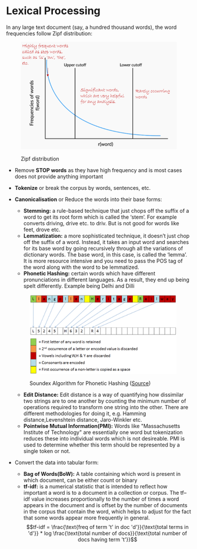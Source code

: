# Lexical Processing

In any large text document (say, a hundred thousand words), the word frequencies follow Zipf distribution:

<figure><img src="../.gitbook/assets/image1.png" alt=""><figcaption><p>Zipf distribution</p></figcaption></figure>

* Remove **STOP words** as they have high frequency and is most cases does not provide anything important
* **Tokenize** or break the corpus by words, sentences, etc.
*   **Canonicalisation** or Reduce the words into their base forms:

    * **Stemming:** a rule-based technique that just chops off the suffix of a word to get its root form which is called the ‘stem’. For example converts driving, drive etc. to driv. But is not good for words like feet, drove etc.
    * **Lemmatization:** a more sophisticated technique, it doesn’t just chop off the suffix of a word. Instead, it takes an input word and searches for its base word by going recursively through all the variations of dictionary words. The base word, in this case, is called the ‘lemma’. It is more resource intensive and you need to pass the POS tag of the word along with the word to be lemmatized.
    * **Phonetic Hashing:** certain words which have different pronunciations in different languages. As a result, they end up being spelt differently. Example being Delhi and Dilli

    <figure><img src="../.gitbook/assets/image2 (1).png" alt=""><figcaption><p>Soundex Algorithm for Phonetic Hashing (<a href="https://www.sqlservercentral.com/articles/soundex-experiments-with-sqlclr-part-2">Source</a>)</p></figcaption></figure>

    * **Edit Distance:** Edit distance is a way of quantifying how dissimilar two strings are to one another by counting the minimum number of operations required to transform one string into the other. There are different methodologies for doing it, e.g. Hamming distance,Levenshtein distance, Jaro-Winkler etc.
    * **Pointwise Mutual Information(PMI):** Words like "Massachusetts Institute of Technology" are essentially one word but tokenization reduces these into individual words which is not desireable. PMI is used to determine whether this term should be represented by a single token or not.
* Convert the data into tabular form:
  * **Bag of Words(BoW):** A table containing which word is present in which document, can be either count or binary
  * **tf-idf:** is a numerical statistic that is intended to reflect how important a word is to a document in a collection or corpus. The tf–idf value increases proportionally to the number of times a word appears in the document and is offset by the number of documents in the corpus that contain the word, which helps to adjust for the fact that some words appear more frequently in general. $$tf-idf = \frac{\text{freq of term 't' in doc 'd'}}{\text{total terms in 'd'}} * log \frac{\text{total number of docs}}{\text{total number of docs having term 't'}}$$

